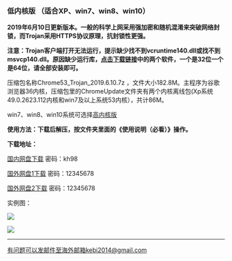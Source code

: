 ### 低内核版 （适合XP、win7、win8、win10）

**2019年6月10日更新版本。一般的科学上网采用强加密和随机混淆来突破网络封锁，而Trojan采用HTTPS协议原理，抗封锁性更强。**

**注意：Trojan客户端打开无法运行，提示缺少找不到vcruntime140.dll或找不到msvcp140.dll。原因缺少运行库，[点击下载链接](https://www.microsoft.com/en-us/download/details.aspx?id=48145)中的两个软件，一个是32位一个是64位，请全部安装即可。**

压缩包名称Chrome53_Trojan_2019.6.10.7z ，文件大小182.8M。主程序为谷歌浏览器36内核，压缩包里的ChromeUpdate文件夹有两个内核离线包(Xp系统49.0.2623.112内核和win7及以上系统53内核），共计86M。

win7、win8、win10系统可选择[高内核版](https://github.com/Alvin9999/new-pac/wiki/%E9%AB%98%E5%86%85%E6%A0%B8%E7%89%88)

**使用方法：下载后解压，按文件夹里面的《使用说明（必看）》操作。**

**下载地址：**

[国内网盘下载](https://pan.baidu.com/s/1Zy1GsFnUPGRM9YuxElpUQw) 密码：kh98

[国外网盘1下载](http://45.32.141.248:8000/f/e3f4ffca88/) 密码：12345678

[国外网盘2下载](http://108.61.224.82:8000/f/f7af9f81c8/) 密码：12345678

实例图：

![](https://raw.githubusercontent.com/Alvin9999/pac2/master/softimag/53trojan1.png)

![](https://raw.githubusercontent.com/Alvin9999/pac2/master/softimag/53trojan2.png)

***

有问题可以发邮件至海外邮箱kebi2014@gmail.com

